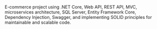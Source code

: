 E-commerce project using .NET Core, Web API, REST API, MVC, microservices architecture, SQL Server, Entity Framework Core, Dependency Injection, Swagger, and implementing SOLID principles for maintainable and scalable code.

